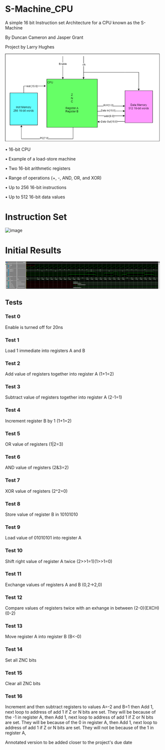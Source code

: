 # S-Machine_CPU
A simple 16 bit Instruction set Architecture for a CPU known as the S-Machine

By Duncan Cameron and Jasper Grant

Project by Larry Hughes

![image](SystemArchitectureRevised.drawio.png)

• 16-bit CPU

• Example of a load-store machine

• Two 16-bit arithmetic registers

• Range of operations (+, -, AND, OR,
and XOR)

• Up to 256 16-bit instructions

• Up to 512 16-bit data values

# Instruction Set

![image](https://github.com/JasperGrant/S-Machine-CPU/assets/72110751/b3713dc9-4c41-4c3b-97ac-0c3d02684f96)

# Initial Results

![image](results/S_Machine_Tests.png)

## Tests

### Test 0
Enable is turned off for 20ns
### Test 1
Load 1 immediate into registers A and B
### Test 2
Add value of registers together into register A (1+1=2)
### Test 3
Subtract value of registers together into register A (2-1=1)
### Test 4
Increment register B by 1 (1+1=2)
### Test 5
OR value of registers (1|2=3)
### Test 6
AND value of registers (2&3=2)
### Test 7
XOR value of registers (2^2=0)
### Test 8
Store value of register B in 10101010
### Test 9
Load value of 01010101 into register A
### Test 10
Shift right value of register A twice (2>>1=1)(1>>1=0)
### Test 11
Exchange values of registers A and B (0,2->2,0)
### Test 12
Compare values of registers twice with an exhange in between (2-0)(EXCH)(0-2)
### Test 13
Move register A into register B (B<-0)
### Test 14
Set all ZNC bits
### Test 15
Clear all ZNC bits
### Test 16
Increment and then subtract registers to values A=-2 and B=1 then Add 1, next loop to address of add 1 if Z or N bits are set. They will be because of the -1 in register A, then Add 1, next loop to address of add 1 if Z or N bits are set. They will be because of the 0 in register A, then Add 1, next loop to address of add 1 if Z or N bits are set. They will not be because of the 1 in register A,


Annotated version to be added closer to the project's due date

